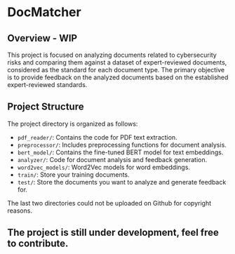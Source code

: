 # DocMatcher

## Overview - WIP

This project is focused on analyzing documents related to cybersecurity risks and comparing them against a dataset of expert-reviewed documents, considered as the standard for each document type. The primary objective is to provide feedback on the analyzed documents based on the established expert-reviewed standards.

## Project Structure

The project directory is organized as follows:

- `pdf_reader/`: Contains the code for PDF text extraction.
- `preprocessor/`: Includes preprocessing functions for document analysis.
- `bert_model/`: Contains the fine-tuned BERT model for text embeddings.
- `analyzer/`: Code for document analysis and feedback generation.
- `word2vec_models/`: Word2Vec models for word embeddings.
- `train/`: Store your training documents.
- `test/`: Store the documents you want to analyze and generate feedback for.

The last two directories could not be uploaded on Github for copyright reasons.

## The project is still under development, feel free to contribute.
